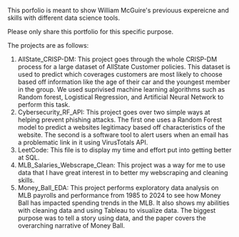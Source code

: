 This porfolio is meant to show William McGuire's previouus expereicne and skills with different data science tools. 

Please only share this portfolio for this specific purpose.

The projects are as follows:

1. AllState_CRISP-DM: This project goes through the whole CRISP-DM process for a large dataset of AllState Customer policies. This dataset is used to predict which coverages customers are most likely to choose based off information like the age of their car and the youngest member in the group. We used suprivised machine learning algorithms such as Random forest, Logistical Regression, and Artificial Neural Network to perform this task.
2. Cybersecurity_RF_API: This project goes over two simple ways at helping prevent phishing attacks. The first one uses a Random Forest model to predict a websites legitimacy based off characteristics of the website. The second is a software tool to alert users when an email has a problematic link in it using VirusTotals API.
3. LeetCode: This file is to display my time and effort put into getting better at SQL.
4. MLB_Salaries_Webscrape_Clean: This project was a way for me to use data that I have great interest in to better my webscraping and cleaning skills.
5. Money_Ball_EDA: This project performs exploratory data analysis on MLB payrolls and performance from 1985 to 2024 to see how Money Ball has impacted spending trends in the MLB. It also shows my abilities with cleaning data and using Tableau to visualize data. The biggest purpose was to tell a story using data, and the paper covers the overarching narrative of Money Ball.
